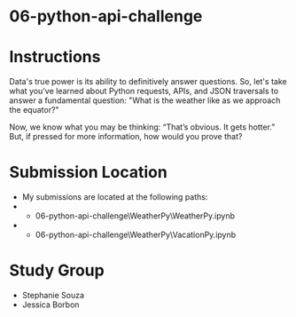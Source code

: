# 06-python-api-challenge

# Instructions
Data's true power is its ability to definitively answer questions. So, let's take what you've learned about Python requests, APIs, and JSON traversals to answer a fundamental question: "What is the weather like as we approach the equator?"

Now, we know what you may be thinking: “That’s obvious. It gets hotter.” But, if pressed for more information, how would you prove that?

# Submission Location
- My submissions are located at the following paths: 
- - 06-python-api-challenge\WeatherPy\WeatherPy.ipynb
- - 06-python-api-challenge\WeatherPy\VacationPy.ipynb

# Study Group
- Stephanie Souza
- Jessica Borbon